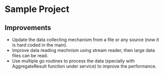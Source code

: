 # Sample Project

## Improvements

- Update the data collecting mechanism from a file or any source (now it is hard coded in the main).
- Improve data reading mechnism using stream reader, then large data files can be read.
- Use multiple go routines to process the data (specially with AggregateResult function under service) to improve the performance.